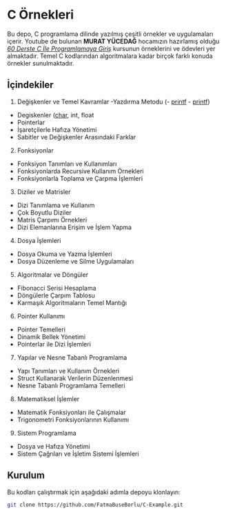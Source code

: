 # C Örnekleri

Bu depo, C programlama dilinde yazılmış çeşitli örnekler ve uygulamaları içerir.  Youtube de bulunan **MURAT YÜCEDAĞ** hocamızın hazırlamış olduğu [*60 Derste C İle Programlamaya Giriş*](https://www.youtube.com/watch?v=eIChume5VWQ&list=PLKnjBHu2xXNP-E_TjR-g5Tslm6dW4UH_3) kursunun örneklerini ve ödevleri yer almaktadır. Temel C kodlarından algoritmalara kadar birçok farklı konuda örnekler sunulmaktadır.

## İçindekiler
1. Değişkenler ve Temel Kavramlar
-Yazdırma Metodu (- [printf](https://github.com/FatmaBuseBorlu/C-Example/blob/main/1-Printf%20Ki%C5%9Fi%20Bilgilerini%20Alan.c) - [printf](https://github.com/FatmaBuseBorlu/C-Example/blob/main/2-%C3%96%C4%9Frenci%20Bilgilerini%20Yazd%C4%B1ran.c))
- Degiskenler ([char](https://github.com/FatmaBuseBorlu/C-Example/blob/main/3-Kitap%20Bilgilerini%20Yazd%C4%B1ran.c), int, float
- Pointerlar 
- İşaretçilerle Hafıza Yönetimi
- Sabitler ve Değişkenler Arasındaki Farklar
2. Fonksiyonlar
- Fonksiyon Tanımları ve Kullanımları
- Fonksiyonlarda Recursive Kullanım Örnekleri
- Fonksiyonlarla Toplama ve Çarpma İşlemleri
3. Diziler ve Matrisler
- Dizi Tanımlama ve Kullanım
- Çok Boyutlu Diziler
- Matris Çarpımı Örnekleri
- Dizi Elemanlarına Erişim ve İşlem Yapma   
4. Dosya İşlemleri
- Dosya Okuma ve Yazma İşlemleri
- Dosya Düzenleme ve Silme Uygulamaları
5. Algoritmalar ve Döngüler
- Fibonacci Serisi Hesaplama
- Döngülerle Çarpım Tablosu
- Karmaşık Algoritmaların Temel Mantığı 
6. Pointer Kullanımı
- Pointer Temelleri
- Dinamik Bellek Yönetimi
- Pointerlar ile Dizi İşlemleri
7. Yapılar ve Nesne Tabanlı Programlama
- Yapı Tanımları ve Kullanım Örnekleri
- Struct Kullanarak Verilerin Düzenlenmesi
- Nesne Tabanlı Programlama Temelleri
8. Matematiksel İşlemler
- Matematik Fonksiyonları ile Çalışmalar
- Trigonometri Fonksiyonlarının Kullanımı
9. Sistem Programlama
- Dosya ve Hafıza Yönetimi
- Sistem Çağrıları ve İşletim Sistemi İşlemleri

## Kurulum
Bu kodları çalıştırmak için aşağıdaki adımla depoyu klonlayın:

   ```bash
   git clone https://github.com/FatmaBuseBorlu/C-Example.git

